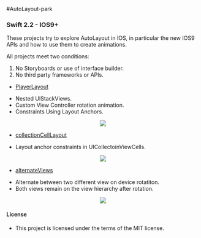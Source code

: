 #AutoLayout-park
### Swift 2.2 - IOS9+



These projects try to explore AutoLayout in IOS, in particular  the new IOS9 APIs and how to use them to create animations.


All projects meet two conditions: 
 1. No Storyboards or use of interface builder.
 2. No third party frameworks or APIs.

* [PlayerLayout](https://github.com/manuelCarlos/AutoLayout-park/tree/master/playerLayout)
 - Nested UIStackViews.
 - Custom View Controller rotation animation.
 - Constraints Using Layout Anchors.

<p align="center">
   <img src="http://manuelcarlos.github.io/images/playerLayout.gif" >
</p>


* [collectionCellLayout](https://github.com/manuelCarlos/AutoLayout-park/tree/master/collectionCellLayout)
 - Layout anchor constraints in UICollectoinViewCells.
<p align="center">
   <img src="http://manuelcarlos.github.io/images/CollectionCellLayout.gif" >
</p>


* [alternateViews](https://github.com/manuelCarlos/AutoLayout-park/tree/master/alternateViews)
 - Alternate between two different view on device rotatiton.
 - Both views remain on the view hierarchy after rotation.  

<p align="center">
   <img src="http://manuelcarlos.github.io/images/alternateView.gif" >
</p>


#### License
 - This project is licensed under the terms of the MIT license.
